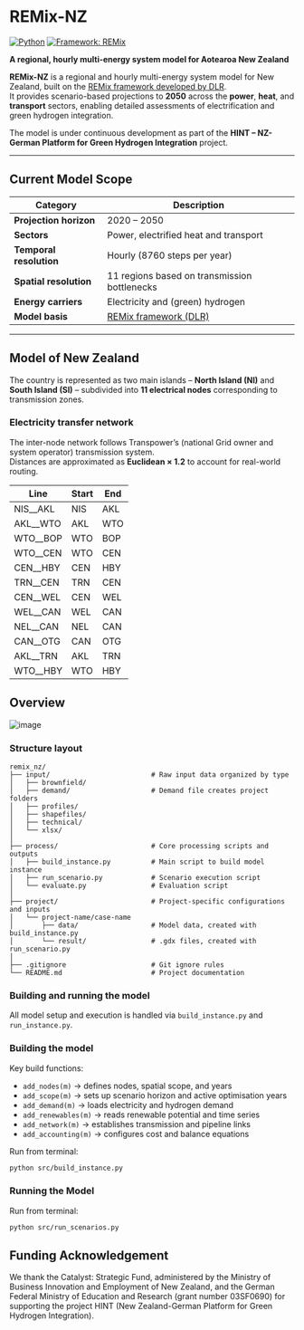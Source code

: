 # REMix-NZ

[![Python](https://img.shields.io/badge/Python-3.10+-blue.svg)]()
[![Framework: REMix](https://img.shields.io/badge/Framework-REMix-orange.svg)]()

**A regional, hourly multi-energy system model for Aotearoa New Zealand**

**REMix-NZ** is a regional and hourly multi-energy system model for New Zealand, built on the [REMix framework developed by DLR](https://dlr-ve.gitlab.io/esy/remix/framework/).  
It provides scenario-based projections to **2050** across the **power**, **heat**, and **transport** sectors, enabling detailed assessments of electrification and green hydrogen integration.

The model is under continuous development as part of the **HINT – NZ-German Platform for Green Hydrogen Integration** project.

---

## Current Model Scope

| Category | Description |
|-----------|--------------|
| **Projection horizon** | 2020 – 2050 |
| **Sectors** | Power, electrified heat and transport |
| **Temporal resolution** | Hourly (8760 steps per year) |
| **Spatial resolution** | 11 regions based on transmission bottlenecks |
| **Energy carriers** | Electricity and (green) hydrogen |
| **Model basis** | [REMix framework (DLR)](https://dlr-ve.gitlab.io/esy/remix/framework/) |

---

## Model of New Zealand

The country is represented as two main islands – **North Island (NI)** and **South Island (SI)** – subdivided into **11 electrical nodes** corresponding to transmission zones.

### Electricity transfer network
The inter-node network follows Transpower’s (national Grid owner and system operator) transmission system.  
Distances are approximated as **Euclidean × 1.2** to account for real-world routing.

| Line | Start | End |
|------|--------|-----|
| NIS__AKL | NIS | AKL |
| AKL__WTO | AKL | WTO |
| WTO__BOP | WTO | BOP |
| WTO__CEN | WTO | CEN |
| CEN__HBY | CEN | HBY |
| TRN__CEN | TRN | CEN |
| CEN__WEL | CEN | WEL |
| WEL__CAN | WEL | CAN |
| NEL__CAN | NEL | CAN |
| CAN__OTG | CAN | OTG |
| AKL__TRN | AKL | TRN |
| WTO__HBY | WTO | HBY |

## Overview

![image](https://github.com/rafaella-git/energy-nz/assets/135769724/3eab3ebb-4d42-4593-804b-628b7811b7e2)

### Structure layout

```
remix_nz/
├── input/                         # Raw input data organized by type
│   ├── brownfield/
│   ├── demand/                    # Demand file creates project folders
│   ├── profiles/
│   ├── shapefiles/
│   ├── technical/
│   └── xlsx/
│
├── process/                       # Core processing scripts and outputs
│   ├── build_instance.py          # Main script to build model instance
│   ├── run_scenario.py            # Scenario execution script
│   └── evaluate.py                # Evaluation script
│
├── project/                       # Project-specific configurations and inputs
│   └── project-name/case-name
│       ├── data/                  # Model data, created with build_instance.py
│       └── result/                # .gdx files, created with run_scenario.py
│
├── .gitignore                     # Git ignore rules
└── README.md                      # Project documentation
```

### Building and running the model

All model setup and execution is handled via `build_instance.py` and `run_instance.py`.

### Building the model
Key build functions:
- `add_nodes(m)` → defines nodes, spatial scope, and years  
- `add_scope(m)` → sets up scenario horizon and active optimisation years  
- `add_demand(m)` → loads electricity and hydrogen demand  
- `add_renewables(m)` → reads renewable potential and time series  
- `add_network(m)` → establishes transmission and pipeline links  
- `add_accounting(m)` → configures cost and balance equations  

Run from terminal:
```bash
python src/build_instance.py
```

### Running the Model

Run from terminal:
```bash
python src/run_scenarios.py
```

## Funding Acknowledgement
We thank the Catalyst: Strategic Fund, administered by the Ministry of Business Innovation and Employment of New Zealand, and the German Federal Ministry of Education and Research (grant number 03SF0690) for supporting the project HINT (New Zealand-German Platform for Green Hydrogen Integration). 
